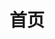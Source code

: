 ---
home: true
title: 首页
heroImage: /images/MGC.png
heroImageDark: /images/MGC-HeroDark.png
actionText: 社区文档
actions:
  - text: ->社区介绍
    link: /guide/README.md
    type: primary
heroText: 我的世界图形学社区文档
features:
- title: 兴趣社区
  details: 由光影、纹理爱好者组成。
- title: 注重科普
  details: 致力于科普图形学知识，纠正误区。
- title: 自助性强
  details: 适用于解决游戏内的许多问题。
footer: 
---